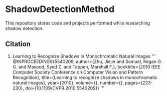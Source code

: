 # ShadowDetectionMethod

This repository stores code and projects performed while researching shadow detection. 

## Citation
1. Learning to Recognize Shadows in Monochromatic Natural Images
'''
@INPROCEEDINGS{5540209,
  author={Zhu, Jiejie and Samuel, Kegan G. G. and Masood, Syed Z. and Tappen, Marshall F.},
  booktitle={2010 IEEE Computer Society Conference on Computer Vision and Pattern Recognition}, 
  title={Learning to recognize shadows in monochromatic natural images}, 
  year={2010},
  volume={},
  number={},
  pages={223-230},
  doi={10.1109/CVPR.2010.5540209}}
'''

